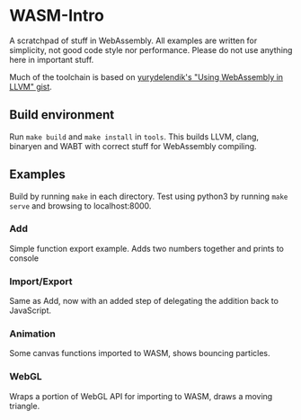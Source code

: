 # WASM-Intro

A scratchpad of stuff in WebAssembly. All examples are written for simplicity, not good code style nor performance. Please do not use anything here in important stuff.

Much of the toolchain is based on [yurydelendik's "Using WebAssembly in LLVM" gist](https://gist.github.com/yurydelendik/4eeff8248aeb14ce763e).

## Build environment

Run `make build` and `make install` in `tools`. This builds LLVM, clang, binaryen and WABT with correct stuff for WebAssembly compiling.

## Examples

Build by running `make` in each directory. Test using python3 by running `make serve` and browsing to localhost:8000.

### Add

Simple function export example. Adds two numbers together and prints to console

### Import/Export

Same as Add, now with an added step of delegating the addition back to JavaScript.

### Animation

Some canvas functions imported to WASM, shows bouncing particles.

### WebGL

Wraps a portion of WebGL API for importing to WASM, draws a moving triangle.
